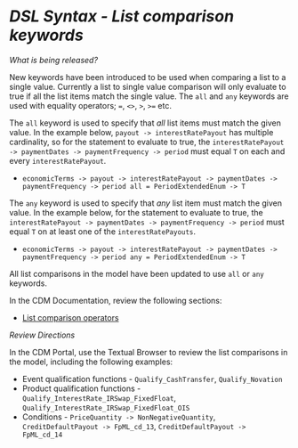 # *DSL Syntax - List comparison keywords*

_What is being released?_

New keywords have been introduced to be used when comparing a list to a single value. Currently a list to single value comparison will only evaluate to true if all the list items match the single value.  The `all` and `any` keywords are used with equality operators; `=`, `<>`, `>`, `>=` etc.

The `all` keyword is used to specify that *all* list items must match the given value.  In the example below, `payout -> interestRatePayout` has multiple cardinality, so for the statement to evaluate to true, the `interestRatePayout -> paymentDates -> paymentFrequency -> period` must equal `T` on each and every `interestRatePayout`.

- `economicTerms -> payout -> interestRatePayout -> paymentDates -> paymentFrequency -> period all = PeriodExtendedEnum -> T`

The `any` keyword is used to specify that *any* list item must match the given value.  In the example below, for the statement to evaluate to true, the `interestRatePayout -> paymentDates -> paymentFrequency -> period` must equal `T` on at least one of the `interestRatePayouts`.

- `economicTerms -> payout -> interestRatePayout -> paymentDates -> paymentFrequency -> period any = PeriodExtendedEnum -> T`
  
All list comparisons in the model have been updated to use `all` or `any` keywords.

In the CDM Documentation, review the following sections:

- [List comparison operators](https://docs.rosetta-technology.io/dsl/expressions.html#list-comparison-operators)

_Review Directions_

In the CDM Portal, use the Textual Browser to review the list comparisons in the model, including the following examples:

- Event qualification functions - `Qualify_CashTransfer`, `Qualify_Novation`
- Product qualification functions - `Qualify_InterestRate_IRSwap_FixedFloat`, `Qualify_InterestRate_IRSwap_FixedFloat_OIS`
- Conditions - `PriceQuantity -> NonNegativeQuantity`, `CreditDefaultPayout -> FpML_cd_13`, `CreditDefaultPayout -> FpML_cd_14`
